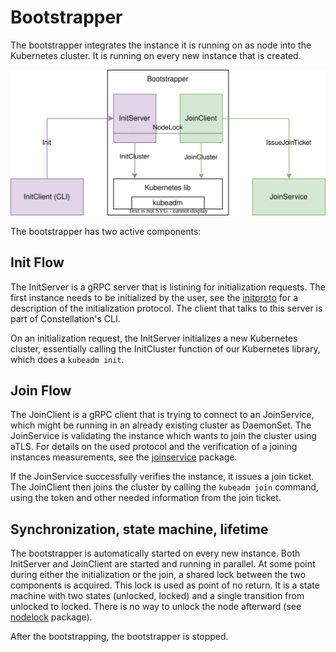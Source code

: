 # Bootstrapper

The bootstrapper integrates the instance it is running on as node into the Kubernetes
cluster. It is running on every new instance that is created.

![bootstrapper architecture](./bootstrapping_arch.svg)

The bootstrapper has two active components:

## Init Flow

The InitServer is a gRPC server that is listining for initialization requests.
The first instance needs to be initialized by the user, see the [initproto](./initproto)
for a description of the initialization protocol. The client that talks to this server
is part of Constellation's CLI.

On an initialization request, the InitServer initializes a new Kubernetes cluster, essentially
calling the InitCluster function of our Kubernetes library, which does a `kubeadm init`.

## Join Flow

The JoinClient is a gRPC client that is trying to connect to an JoinService, which might be running
in an already existing cluster as DaemonSet. The JoinService is validating the instance which wants to join the cluster using
aTLS. For details on the used protocol and the verification of a joining instances measurements, see the
[joinservice](./../joinservice) package.

If the JoinService successfully verifies the instance, it issues a join ticket. The JoinClient then
joins the cluster by calling the `kubeadm join` command, using the token and other needed information
from the join ticket.

## Synchronization, state machine, lifetime

The bootstrapper is automatically started on every new instance. Both InitServer and JoinClient are
started and running in parallel. At some point during either the initialization or the join, a shared
lock between the two components is acquired. This lock is used as point of no return. It is a state
machine with two states (unlocked, locked) and a single transition from unlocked to locked. There is no
way to unlock the node afterward (see [nodelock](./internal/nodelock) package).

After the bootstrapping, the bootstrapper is stopped.
